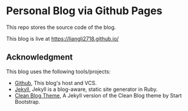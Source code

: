 # Personal Blog via Github Pages
This repo stores the source code of the blog.

This blog is live at https://liangli2718.github.io/

## Acknowledgment

This blog uses the following tools/projects:

* [Github](https://github.com/), This blog's host and VCS.
* [Jekyll](https://github.com/jekyll/jekyll), Jekyll is a blog-aware, static site generator in Ruby.
* [Clean Blog Theme](https://github.com/IronSummitMedia/startbootstrap-clean-blog-jekyll), A Jekyll version of the Clean Blog theme by Start Bootstrap.
